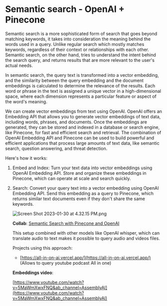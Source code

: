 # Semantic search - OpenAI + Pinecone

Semantic search is a more sophisticated form of search that goes beyond matching keywords, it takes into consideration the meaning behind the words used in a query. Unlike regular search which mostly matches keywords, regardless of their context or relationships with each other. Semantic search, on the other hand, tries to understand the intent behind the search query, and returns results that are more relevant to the user's actual needs.

In semantic search, the query text is transformed into a vector embedding, and the similarity between the query embedding and the document embeddings is calculated to determine the relevance of the results. Each word or phrase in the text is assigned a unique vector in a high-dimensional space, where each dimension represents a particular feature or aspect of the word's meaning.

We can create vector embeddings from text using OpenAI. OpenAI offers an Embedding API that allows you to generate vector embeddings of text data, including words, phrases, and documents. Once the embeddings are generated, they can be stored and indexed in a database or search engine, like Pinecone, for fast and efficient search and retrieval. The combination of OpenAI Embedding API and Pinecone can be used to build powerful and efficient applications that process large amounts of text data, like semantic search, question answering, and threat detection.

Here's how it works:

1. Embed and Index: Turn your text data into vector embeddings using OpenAI Embedding API. Store and organize these embeddings in Pinecone, which can operate at scale and search quickly.
2. Search: Convert your query text into a vector embedding using OpenAI Embedding API. Send this embedding as a query to Pinecone, which returns similar text documents even if they don't share the same keywords.

   ![Screen Shot 2023-01-30 at 4.32.15 PM.png](https://s3-us-west-2.amazonaws.com/secure.notion-static.com/374c9564-e422-43ee-9901-eb1836fe5d73/Screen_Shot_2023-01-30_at_4.32.15_PM.png)

   **Collab**: [Semantic Search with Pinecone and OpenAI](https://colab.research.google.com/github/pinecone-io/examples/blob/master/integrations/openai/semantic_search_openai.ipynb)

   This setup combined with other models like OpenAI whisper, which can translate audio to text makes it possible to query audio and videos files.

   Projects using this approach:

   - [https://all-in-on-ai.vercel.app/](https://all-in-on-ai.vercel.app/) (Allows to query youtube podcast All in one)

   **Embeddings video**:

   [https://www.youtube.com/watch?v=5MaWmXwxFNQ&ab_channel=AssemblyAI](https://www.youtube.com/watch?v=5MaWmXwxFNQ&ab_channel=AssemblyAI)

